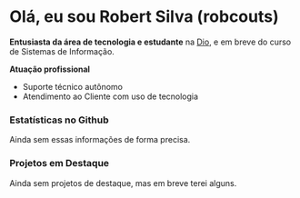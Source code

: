 # Olá, eu sou Robert Silva (robcouts)

**Entusiasta da área de tecnologia e estudante** na [Dio](https://web.dio.me), e em breve do curso de Sistemas de Informação.

**Atuação profissional**

- Suporte técnico autônomo 
- Atendimento ao Cliente com uso de tecnologia

### Estatísticas no Github

Ainda sem essas informações de forma precisa.

### Projetos em Destaque

Ainda sem projetos de destaque, mas em breve terei alguns.
